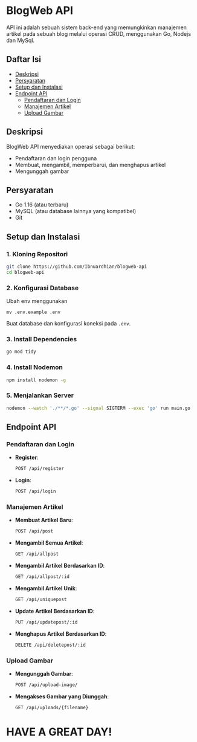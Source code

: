 # BlogWeb API

API ini adalah sebuah sistem back-end yang memungkinkan manajemen artikel pada sebuah blog melalui operasi CRUD, menggunakan Go, Nodejs dan MySql.

## Daftar Isi

- [Deskripsi](#deskripsi)
- [Persyaratan](#persyaratan)
- [Setup dan Instalasi](#setup-dan-instalasi)
- [Endpoint API](#endpoint-api)
  - [Pendaftaran dan Login](#pendaftaran-dan-login)
  - [Manajemen Artikel](#manajemen-artikel)
  - [Upload Gambar](#upload-gambar)

## Deskripsi

BlogWeb API menyediakan operasi sebagai berikut:
- Pendaftaran dan login pengguna
- Membuat, mengambil, memperbarui, dan menghapus artikel
- Mengunggah gambar

## Persyaratan
- Go 1.16 (atau terbaru)
- MySQL (atau database lainnya yang kompatibel)
- Git

## Setup dan Instalasi

### 1. Kloning Repositori
```sh
git clone https://github.com/Ibnuardhian/blogweb-api
cd blogweb-api
```

### 2. Konfigurasi Database
Ubah env menggunakan 
```
mv .env.example .env
```
Buat database dan konfigurasi koneksi pada `.env`.

### 3. Install Dependencies
```sh
go mod tidy
```

### 4. Install Nodemon
```sh
npm install nodemon -g
```
### 5. Menjalankan Server
```sh
nodemon --watch './**/*.go' --signal SIGTERM --exec 'go' run main.go
```

## Endpoint API

### Pendaftaran dan Login
- **Register**: 
  ```sh
  POST /api/register
  ```

- **Login**: 
  ```sh
  POST /api/login
  ```

### Manajemen Artikel
- **Membuat Artikel Baru**: 
  ```sh
  POST /api/post
  ```

- **Mengambil Semua Artikel**: 
  ```sh
  GET /api/allpost
  ```

- **Mengambil Artikel Berdasarkan ID**: 
  ```sh
  GET /api/allpost/:id
  ```

- **Mengambil Artikel Unik**: 
  ```sh
  GET /api/uniquepost
  ```

- **Update Artikel Berdasarkan ID**: 
  ```sh
  PUT /api/updatepost/:id
  ```

- **Menghapus Artikel Berdasarkan ID**: 
  ```sh
  DELETE /api/deletepost/:id
  ```

### Upload Gambar
- **Mengunggah Gambar**: 
  ```sh
  POST /api/upload-image/
  ```

- **Mengakses Gambar yang Diunggah**: 
  ```sh
  GET /api/uploads/{filename}
  ```

# HAVE A GREAT DAY!
